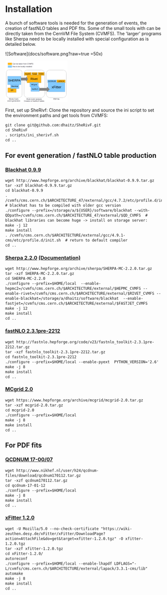 # Installation

A bunch of software tools is needed for the generation of events, the creation of fastNLO tables and PDF fits.
Some of the small tools with can be directly taken from the CernVM File System (CVMFS).
The 'larger' programs like Sherpa need to be locally installed with special configuration as is detailed below.


![Software](docs/software.png?raw=true =50x)

<img src="docs/software.png?raw=true" alt="Software" style="width: 200px;"/>


First, set up SheRivf: Clone the repository and source the ini script to set the environment paths and get tools from CVMFS:

    git clone git@github.com:dhaitz/SheRivF.git
    cd SheRivF
    . scripts/ini_sherivf.sh
    cd ..

## For event generation / fastNLO table production

### [Blackhat 0.9.9](https://blackhat.hepforge.org/trac/wiki/BlackHatInstallation)
    wget http://www.hepforge.org/archive/blackhat/blackhat-0.9.9.tar.gz
    tar -xzf blackhat-0.9.9.tar.gz
    cd blackhat-0.9.9
    . /cvmfs/cms.cern.ch/$ARCHITECTURE_47/external/gcc/4.7.2/etc/profile.d/init.sh # blackhat has to be compiled with older gcc version
    ./configure --prefix=/storage/a/${USER}/software/blackhat --with-QDpath=/cvmfs/cms.cern.ch/$ARCHITECTURE_47/external/$QD_CVMFS  # blackhat libraries can become huge -> install on storage server:
    make -j 12
    make install
    . /cvmfs/cms.cern.ch/$ARCHITECTURE/external/gcc/4.9.1-cms/etc/profile.d/init.sh  # return to default compiler
    cd ..

### [Sherpa 2.2.0](https://sherpa.hepforge.org/trac/wiki/SherpaDownloads/Sherpa-2.2.0) [(Documentation)](https://sherpa.hepforge.org/doc/SHERPA-MC-2.2.0.html)
    wget http://www.hepforge.org/archive/sherpa/SHERPA-MC-2.2.0.tar.gz
    tar -xzf SHERPA-MC-2.2.0.tar.gz
    cd SHERPA-MC-2.2.0
    ./configure --prefix=$HOME/local  --enable-hepmc2=/cvmfs/cms.cern.ch/$ARCHITECTURE/external/$HEPMC_CVMFS --enable-rivet=/cvmfs/cms.cern.ch/$ARCHITECTURE/external/$RIVET_CVMFS --enable-blackhat=/storage/a/dhaitz/software/blackhat  --enable-fastjet=/cvmfs/cms.cern.ch/$ARCHITECTURE/external/$FASTJET_CVMFS 
    make -j 12
    make install
    cd ..

### [fastNLO 2.3.1pre-2212](http://fastnlo.hepforge.org/)
    wget http://fastnlo.hepforge.org/code/v23/fastnlo_toolkit-2.3.1pre-2212.tar.gz
    tar -xzf fastnlo_toolkit-2.3.1pre-2212.tar.gz
    cd fastnlo_toolkit-2.3.1pre-2212
    ./configure --prefix=$HOME/local --enable-pyext  PYTHON_VERSION='2.6'
    make -j 8
    make install
    cd ..

### [MCgrid 2.0](http://mcgrid.hepforge.org/)
    wget https://www.hepforge.org/archive/mcgrid/mcgrid-2.0.tar.gz
    tar -xzf mcgrid-2.0.tar.gz
    cd mcgrid-2.0
    ./configure --prefix=$HOME/local
    make -j 8
    make install
    cd ..


## For PDF fits

### [QCDNUM 17-00/07](http://www.nikhef.nl/~h24/qcdnum/)
    wget http://www.nikhef.nl/user/h24/qcdnum-files/download/qcdnum170112.tar.gz
    tar -xzf qcdnum170112.tar.gz
    cd qcdnum-17-01-12
    ./configure --prefix=$HOME/local
    make -j 8
    make install
    cd ..


### [xFitter 1.2.0](https://wiki-zeuthen.desy.de/xFitter/)
    wget -U Mozilla/5.0 --no-check-certificate "https://wiki-zeuthen.desy.de/xFitter/xFitter/DownloadPage?action=AttachFile&do=get&target=xfitter-1.2.0.tgz" -O xfitter-1.2.0.tgz
    tar -xzf xfitter-1.2.0.tgz
    cd xFitter-1.2.0/
    autoreconf
    ./configure --prefix=$HOME/local --enable-lhapdf LDFLAGS="-L/cvmfs/cms.cern.ch/$ARCHITECTURE/external/lapack/3.3.1-cms/lib"
    automake
    make -j 8
    make install
    cd ..
